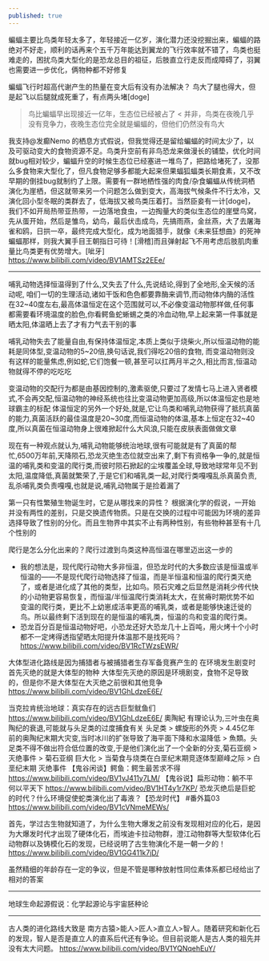 ```yaml
---
published: true
---
```

蝙蝠主要比鸟类年轻太多了，年轻接近一亿岁，演化潜力还没挖掘出来，蝙蝠的路绝对不好走，顺利的话再来个五千万年能达到翼龙的飞行效率就不错了，鸟类也挺难走的，困扰鸟类大型化的是恐龙总目的祖征，后肢直立行走反而成障碍了，羽翼也需要进一步优化，俩物种都不好修复

蝙蝠飞行时超高代谢产生的热量在变大后有没有办法解决？
鸟大了腿也得大，但是起飞以后腿就成死重了，有点两头堵[doge]

> 鸟比蝙蝠早出现接近一亿年，生态位已经被占了
< 并非，鸟类在夜晚几乎没有竞争力，夜晚生态位完全就是蝙蝠的，但他们仍然没有鸟大

我支持@发癫Nemo 的栖息方式假说，但我觉得还是留给蝙蝠的时间太少了，以及可驱动变大的食物资源不足。鸟类升空前有非鸟恐龙来做漫长的铺垫，优化时间就bug相对较少，蝙蝠升空的时候生态位已经塞进一堆鸟了，把路给堵死了，没那么多食物来大型化了，但凡食物足够多都能大起来但果蝠狐蝠类长期食素，又不改早期的倒挂bug就制约了上限。需要有一群地栖性强的肉食/杂食蝙蝠从传统洞栖演化为崖栖，但这就带来另一个问题怎么做到变大，高海拔气候条件不行太冷，又演化回小型冬眠的类群去了，低海拔又被鸟类压着打。当然臣妾有一计[doge]，我们不如开局热带亚热带，一边落地食虫，一边掏量大的类似生态位的崖壁鸟窝，先从蛋开始，然后是雏鸟，幼鸟，最后伏击成鸟，先搞雨燕，金丝燕，大了去屠海雀和鸥，日拱一卒，最终完成大型化，成为地面猎手，就像《未来狂想曲》的死神蝙蝠那样，则我大翼手目王朝指日可待！[滑稽]而且弹射起飞不用考虑后肢肌肉重量比鸟类更有优势增大。[呲牙]
  https://www.bilibili.com/video/BV1AMTSz2EEe/

---

哺乳动物选择恒温得到了什么,又失去了什么,先说结论,得到了全地形,全天候的活动呢,
咱们一切的生理活动,诸如干饭和色色都要靠酶来调节,而动物体内酶的活性在32~40度左右,最高体温恒定在这个范围就可以,不必像变温动物那样做,任何事都需要看环境温度的脸色,你看鳄鱼蛇蜥蜴之类的冷血动物,早上起来第一件事就是晒太阳,体温晒上去了才有力气去干别的事

哺乳动物失去了能量自由,有保持体温恒定,本质上类似于烧柴火,所以恒温动物的能耗是同体型,变温动物的5~20倍,换句话说,我们得吃20倍的食物,
而变温动物则没有这样的能量焦虑,例如蛇,它们饱餐一顿,甚至可以扛两月半之久,相比而言,恒温动物就得不停的吃吃吃

变温动物的交配行为都是由基因控制的,激素驱使,只要过了发情七马上进入贤者模式,不会再交配,恒温动物的神经系统也往比变温动物更加高级,所以体温恒定也是地球霸主的标配
体温恒定的另外一个好处,就是,它让鸟类和哺乳动物获得了抵抗真菌的能力,真菌活跃的最佳温度是20~30度,而恒温动物的体温,基本上恒定在32~40度,所以真菌在恒温动物身上很难掀起什么大风浪,只能在皮肤表面做做文章

现在有一种观点就认为,哺乳动物能够统治地球,很有可能就是有了真菌的帮忙,6500万年前,天降陨石,恐龙灭绝生态位就空出来了,剩下有资格争一争的,就是恒温的哺乳类和变温的爬行类,而彼时陨石掀起的尘埃覆盖全球,导致地球常年见不到太阳,温度降低,真菌就繁荣了,于是它们和哺乳类一起,对爬行类嘎嘎乱杀真菌负责,乱杀哺乳类负责嘎嘎,也就是说,哺乳动物属于是捡着漏了

第一只有性繁殖生物诞生时，它是从哪找来的异性？
根据演化学的假说，一开始并没有两性的差别，只是交换遗传物质。只是在交换的过程中可能因为环境的差异选择导致了性别的分化。而且生物界中其实不止有两种性别，有些物种甚至有十几个性别的

爬行是怎么分化出来的？爬行过渡到鸟类这种高恒温在哪里迈出这一步的
* 我的想法是，现代爬行动物大多非恒温，但恐龙时代的大多数应该是恒温或半恒温的——不是现代爬行动物选择了恒温，而是半恒温和恒温的爬行类灭绝了，或者是进化成了其他的类型，比如鸟。陨石灾难之后显然是消耗少传代快的小动物更容易恢复，而恒温/半恒温爬行类消耗太大，在贫瘠时期优势不如变温的爬行类，更比不上幼崽成活率更高的哺乳类，或者是能够快速迁徙的鸟。所以最终剩下活到现在的是恒温的哺乳类，恒温的鸟和变温的爬行类。
* 恐龙百分百是恒温动物好吧，小恐龙还好大恐龙几十上百吨，用火烤十个小时都不一定烤得透指望晒太阳提升体温那不是找死吗？
  https://www.bilibili.com/video/BV1RcTWzsEWR/
  
大体型进化路线是因为捕猎者与被捕猎者生存军备竞赛产生的
在环境发生剧变时首先灭绝的就是大体型的物种
大体型先灭绝的原因是环境剧变，食物不足导致的，但是你不是大体型在大灭绝之前很和其他竞争
  https://www.bilibili.com/video/BV1GhLdzeE6E/

当克拉肯统治地球：真实存在的远古巨型鱿鱼们
  https://www.bilibili.com/video/BV1GhLdzeE6E/
  奧陶紀
  有理论认为,三叶虫在奥陶纪的衰退,可能就与头足类的过度捕食有关
  头足类 > 螺旋形的外壳 > 4.45亿年前的奥陶纪末期大灾变,当时冰川的扩张导致了海平面下降和水温降低 > 魚類。头足类不得不做出符合低位置的改变,于是他们演化出了一个全新的分支,菊石亚纲 > 灭绝事件 > 菊石亚纲 巨大化 >
  当菊食与烧类在白垩纪末期竞逐体型巅峰之际 > 白垩纪末期 灭绝事件
【鬼谷闲谈】鳄鱼：鳄生最苦求不得
  https://www.bilibili.com/video/BV1vJ411y7LM/
【鬼谷说】扁形动物：躺不平 何以平天下
  https://www.bilibili.com/video/BV1HT4y1r7KP/ 
恐龙灭绝后是巨蛇的时代？什么环境促使蛇类演化出了毒液？【恐龙时代】 #番外篇03
  https://www.bilibili.com/video/BV1cVNmeMEWs/
  
首先，学过古生物就知道了，为什么生物大爆发之前没有发现相对应的化石，是因为大爆发时代才出现了硬体化石，而埃迪卡拉动物群，澄江动物群等大型软体化石动物群以及铸模化石的发现，已经说明了古生物演化不是一朝一夕的！
  https://www.bilibili.com/video/BV1GG411k7jD/

虽然精细的年龄存在一定的争议，但是不管是哪种放射性同位素体系都已经给出了相对的答案

---

地球生命起源假说：化学起源论与宇宙胚种论
  
---
  
古人类的进化路线大致是 南方古猿>能人>匠人>直立人>智人。随着研究和新化石的发现，智人是否是直立人的直系后代还有争论。但目前说能人是古人类的祖先并没有太大问题。
  https://www.bilibili.com/video/BV1YQNqehEuY/
